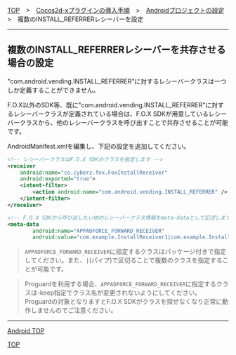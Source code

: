 [TOP](../../../../README.md)　>　[Cocos2d-xプラグインの導入手順](../../README.md)　>　[Androidプロジェクトの設定](../README.md)　>　複数のINSTALL_REFERRERレシーバーを設定

---

## 複数のINSTALL_REFERRERレシーバーを共存させる場合の設定

"com.android.vending.INSTALL_REFERRER"に対するレシーバークラスは一つしか定義することができません。

F.O.X以外のSDK等、既に"com.android.vending.INSTALL_REFERRER"に対するレシーバークラスが定義されている場合は、F.O.X SDKが用意しているレシーバークラスから、他のレシーバークラスを呼び出すことで共存させることが可能です。

AndroidManifest.xmlを編集し、下記の設定を追加してください。

```xml
<!-- レシーバークラスはF.O.X SDKのクラスを指定します -->
<receiver
	android:name="co.cyberz.fox.FoxInstallReceiver"
	android:exported="true">
	<intent-filter>
		<action android:name="com.android.vending.INSTALL_REFERRER" />
	</intent-filter>
</receiver>

<!-- F.O.X SDKから呼び出したい他のレシーバークラス情報をmeta-dataとして記述します -->
<meta-data
		android:name="APPADFORCE_FORWARD_RECEIVER"
		android:value="com.example.InstallReceiver1|com.example.InstallReceiver2|com.example.InstallReceiver3" />
```

> `APPADFORCE_FORWARD_RECEIVER`に指定するクラスはパッケージ付きで指定してください。また、`|`(パイプ)で区切ることで複数のクラスを指定することが可能です。

> Proguardを利用する場合、`APPADFORCE_FORWARD_RECEIVER`に指定するクラスは-keep指定でクラス名が変更されないようにしてください。<br>
Proguardの対象となりますとF.O.X SDKがクラスを探せなくなり正常に動作しませんのでご注意ください。


---
[Android TOP](../README.md)

[TOP](../../../../README.md)
